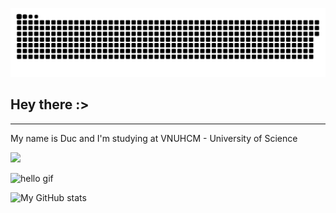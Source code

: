 ![snake gif](https://github.com/ducnguyen1511/ducnguyen1511/blob/output/github-contribution-grid-snake.svg)


## Hey there :>

---


<p>

  My name is Duc and I'm studying at VNUHCM - University of Science
  
  <img src="https://monophy.com/media/Zb5oyPaa1x4Zoo3yEi/monophy.gif" style="float:center;">
</p>

![hello gif](https://64.media.tumblr.com/dc825749e59da5fe52411b4d287ef69d/tumblr_mq6y9kNkbZ1rr8b5oo1_400.gif)

![My GitHub stats](https://github-readme-stats.vercel.app/api?username=ducnguyen1511&show_icons=true&theme=radical&hide_border=true)


